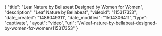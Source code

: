 {
    "title": "Leaf Nature by Bellabeat   Designed by Women for Women",
    "description": "Leaf Nature by Bellabeat",
    "videoid": "115317353",
    "date_created": "1486049311",
    "date_modified": "1504306411",
    "type": "captivate",
    "layout": "video",
    "url": "\/v\/leaf-nature-by-bellabeat-designed-by-women-for-women\/115317353"
}